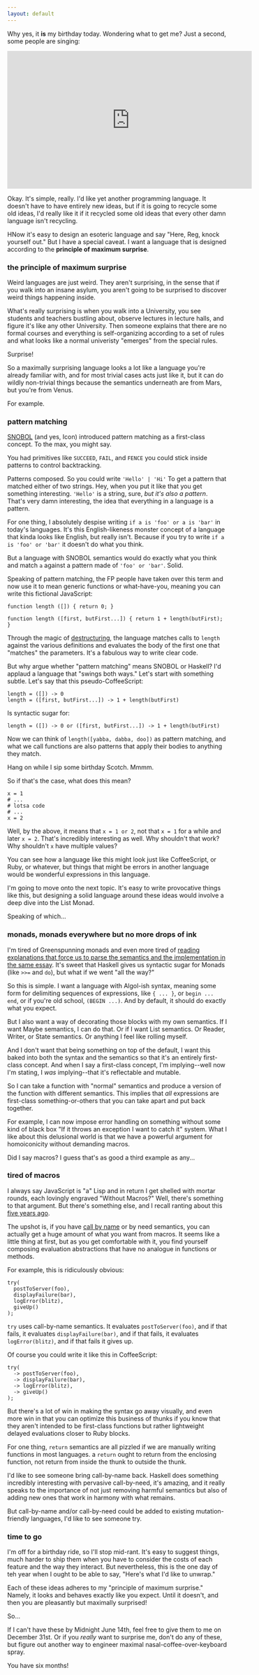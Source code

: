 ```yaml
---
layout: default
---
```


Why yes, it **is** my birthday today. Wondering what to get me? Just a second, some people are singing:

<iframe width="560" height="315" src="https://www.youtube-nocookie.com/embed/hgmcJCMHl7w?rel=0" frameborder="0" allowfullscreen></iframe>

Okay. It's simple, really. I'd like yet another programming language. It doesn't have to have entirely new ideas, but if it is going to recycle some old ideas, I'd really like it if it recycled some old ideas that every other damn language isn't recycling.

HNow it's easy to design an esoteric language and say "Here, Reg, knock yourself out." But I have a special caveat. I want a language that is designed according to the **principle of maximum surprise**.

### the principle of maximum surprise

Weird languages are just weird. They aren't surprising, in the sense that if you walk into an insane asylum, you aren't going to be surprised to discover weird things happening inside.

What's really surprising is when you walk into a University, you see students and teachers bustling about, observe lectures in lecture halls, and figure it's like any other University. Then someone explains that there are no formal courses and everything is self-organizing according to a set of rules and what looks like a normal univeristy "emerges" from the special rules.

Surprise!

So a maximally surprising language looks a lot like a language you're already familiar with, and for most trivial cases acts just like it, but it can do wildly non-trivial things because the semantics underneath are from Mars, but you're from Venus.

For example.

### pattern matching

[SNOBOL](https://dl.dropboxusercontent.com/u/5038808/bookshelf/gb.pdf) (and yes, Icon) introduced pattern matching as a first-class concept. To the max, you might say.

You had primitives like `SUCCEED`, `FAIL`, and `FENCE` you could stick inside patterns to control backtracking.

Patterns composed. So you could write `'Hello' | 'Hi'` To get a pattern that matched either of two strings. Hey, when you put it like that you get something interesting. `'Hello'` is a string, sure, *but it's also a pattern*. That's very damn interesting, the idea that everything in a language is a pattern.

For one thing, I absolutely despise writing `if a is 'foo' or a is 'bar'` in today's languages. It's this English-likeness monster concept of a language that kinda looks like English, but really isn't. Because if you try to write `if a is 'foo' or 'bar'` it doesn't do what you think.

But a language with SNOBOL semantics would do exactly what you think and match `a` against a pattern made of `'foo' or 'bar'`. Solid.

Speaking of pattern matching, the FP people have taken over this term and now use it to mean generic functions or what-have-you, meaning you can write this fictional JavaScript:

    function length ([]) { return 0; }
    
    function length ([first, butFirst...]) { return 1 + length(butFirst); }
    
Through the magic of [destructuring](http://blog.carbonfive.com/2011/09/28/destructuring-assignment-in-coffeescript/), the language matches calls to `length` against the various definitions and evaluates the body of the first one that "matches" the parameters. It's a fabulous way to write clear code.

But why argue whether "pattern matching" means SNOBOL or Haskell? I'd applaud a language that "swings both ways." Let's start with something subtle. Let's say that this pseudo-CoffeeScript:

    length = ([]) -> 0
    length = ([first, butFirst...]) -> 1 + length(butFirst)
    
Is syntactic sugar for:

    length = ([]) -> 0 or ([first, butFirst...]) -> 1 + length(butFirst)
    
Now we can think of `length([yabba, dabba, doo])` as pattern matching, and what we call functions are also patterns that apply their bodies to anything they match.

Hang on while I sip some birthday Scotch. Mmmm.

So if that's the case, what does this mean?

    x = 1
    # ...
    # lotsa code
    # ...
    x = 2
    
Well, by the above, it means that `x = 1 or 2`, not that `x = 1` for a while and later `x = 2`. That's incredibly interesting as well. Why shouldn't that work? Why shouldn't `x` have multiple values?

You can see how a language like this might look just like CoffeeScript, or Ruby, or whatever, but things that might be errors in another language would be wonderful expressions in this language.

I'm going to move onto the next topic. It's easy to write provocative things like this, but designing a solid language around these ideas would involve a deep dive into the List Monad.

Speaking of which...

### monads, monads everywhere but no more drops of ink

I'm tired of Greenspunning monads and even more tired of [reading explanations that force us to parse the semantics and the implementation in the same essay](https://en.wikibooks.org/wiki/Haskell/Understanding_monads). It's sweet that Haskell gives us syntactic sugar for Monads (like `>>=` and `do`), but what if we went "all the way?"

So this is simple. I want a language with Algol-ish syntax, meaning some form for delimiting sequences of expressions, like `{ ... }`, or `begin ... end`, or if you're old school, `(BEGIN ...)`. And by default, it should do exactly what you expect.

But I also want a way of decorating those blocks with my own semantics. If I want Maybe semantics, I can do that. Or if I want List semantics. Or Reader, Writer, or State semantics. Or anything I feel like rolling myself.

And I don't want that being something on top of the default, I want this baked into both the syntax and the semantics so that it's an entirely first-class concept. And when I say a first-class concept, I'm implying--well now I'm stating, I *was* implying--that it's reflectable and mutable.

So I can take a function with "normal" semantics and produce a version of the function with different semantics. This implies that *all* expressions are first-class something-or-others that you can take apart and put back together.

For example, I can now impose error handling on something without some kind of black box "If it throws an exception I want to catch it" system. What I like about this delusional world is that we have a powerful argument for homoiconicity without demanding macros.

Did I say macros? I guess that's as good a third example as any...

### tired of macros

I always say JavaScript is "a" Lisp and in return I get shelled with mortar rounds, each lovingly engraved "Without Macros?" Well, there's something to that argument. But there's something else, and I recall ranting about this [five years ago](http://weblog.raganwald.com/2008/06/macros-hygiene-and-call-by-name-in-ruby.html).

The upshot is, if you have [call by name](https://en.wikipedia.org/wiki/Evaluation_strategy#Call_by_name) or by need semantics, you can actually get a huge amount of what you want from macros. It seems like a little thing at first, but as you get comfortable with it, you find yourself composing evaluation abstractions that have no analogue in functions or methods.

For example, this is ridiculously obvious:

    try(
      postToServer(foo),
      displayFailure(bar),
      logError(blitz),
      giveUp()
    );

`try` uses call-by-name semantics. It evaluates `postToServer(foo)`, and if that fails, it evaluates `displayFailure(bar)`, and if that fails, it evaluates `logError(blitz)`, and if that fails it gives up.

Of course you could write it like this in CoffeeScript:

    try(
      -> postToServer(foo),
      -> displayFailure(bar),
      -> logError(blitz),
      -> giveUp()
    );

But there's a lot of win in making the syntax go away visually, and even more win in that you can optimize this business of thunks if you know that they aren't intended to be first-class functions but rather lightweight delayed evaluations closer to Ruby blocks.

For one thing, `return` semantics are all pizzled if we are manually writing functions in most languages. a `return` ought to return from the enclosing function, not return from inside the thunk to outside the thunk.

I'd like to see someone bring call-by-name back. Haskell does something incredibly interesting with pervasive call-by-need, it's amazing, and it really speaks to the importance of not just removing harmful semantics but also of adding new ones that work in harmony with what remains.

But call-by-name and/or call-by-need could be added to existing mutation-friendly languages, I'd like to see someone try.

### time to go

I'm off for a birthday ride, so I'll stop mid-rant. It's easy to suggest things, much harder to ship them when you have to consider the costs of each feature and the way they interact. But nevertheless, this is the one day of teh year when I ought to be able to say, "Here's what I'd like to unwrap."

Each of these ideas adheres to my "principle of maximum surprise." Namely, it looks and behaves exactly like you expect. Until it doesn't, and then you are pleasantly but maximally surprised!

So...

If I can't have these by Midnight June 14th, feel free to give them to me on December 31st. Or if you *really* want to surprise me, don't do any of these, but figure out another way to engineer maximal nasal-coffee-over-keyboard spray.

You have six months!
